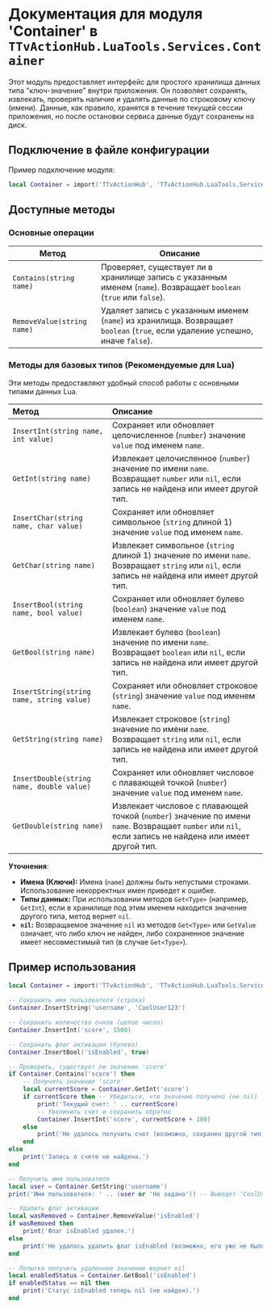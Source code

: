# Документация для модуля 'Container' в `TTvActionHub.LuaTools.Services.Container`

Этот модуль предоставляет интерфейс для простого хранилища данных типа "ключ-значение" внутри приложения. Он позволяет сохранять, извлекать, проверять наличие и удалять данные по строковому ключу (имени). Данные, как правило, хранятся в течение текущей сессии приложения, но после остановки сервиса данные будут сохранены на диск.

## Подключение в файле конфигурации

Пример подключение модуля:

```lua
local Container = import('TTvActionHub', 'TTvActionHub.LuaTools.Services').Container
```

## Доступные методы

### Основные операции

| Метод                      | Описание                                                                                                                      |
| -------------------------- | ----------------------------------------------------------------------------------------------------------------------------- |
| `Contains(string name)`    | Проверяет, существует ли в хранилище запись с указанным именем (`name`). Возвращает `boolean` (`true` или `false`).           |
| `RemoveValue(string name)` | Удаляет запись с указанным именем (`name`) из хранилища. Возвращает `boolean` (`true`, если удаление успешно, иначе `false`). |

### Методы для базовых типов (Рекомендуемые для Lua)

Эти методы предоставляют удобный способ работы с основными типами данных Lua.

| Метод                                     | Описание                                                                                                                                               |
| :---------------------------------------- | :----------------------------------------------------------------------------------------------------------------------------------------------------- |
| `InsertInt(string name, int value)`       | Сохраняет или обновляет целочисленное (`number`) значение `value` под именем `name`.                                                                   |
| `GetInt(string name)`                     | Извлекает целочисленное (`number`) значение по имени `name`. Возвращает `number` или `nil`, если запись не найдена или имеет другой тип.               |
| `InsertChar(string name, char value)`     | Сохраняет или обновляет символьное (`string` длиной 1) значение `value` под именем `name`.                                                             |
| `GetChar(string name)`                    | Извлекает символьное (`string` длиной 1) значение по имени `name`. Возвращает `string` или `nil`, если запись не найдена или имеет другой тип.         |
| `InsertBool(string name, bool value)`     | Сохраняет или обновляет булево (`boolean`) значение `value` под именем `name`.                                                                         |
| `GetBool(string name)`                    | Извлекает булево (`boolean`) значение по имени `name`. Возвращает `boolean` или `nil`, если запись не найдена или имеет другой тип.                    |
| `InsertString(string name, string value)` | Сохраняет или обновляет строковое (`string`) значение `value` под именем `name`.                                                                       |
| `GetString(string name)`                  | Извлекает строковое (`string`) значение по имени `name`. Возвращает `string` или `nil`, если запись не найдена или имеет другой тип.                   |
| `InsertDouble(string name, double value)` | Сохраняет или обновляет числовое с плавающей точкой (`number`) значение `value` под именем `name`.                                                     |
| `GetDouble(string name)`                  | Извлекает числовое с плавающей точкой (`number`) значение по имени `name`. Возвращает `number` или `nil`, если запись не найдена или имеет другой тип. |

**Уточнения**:

- **Имена (Ключи):** Имена (`name`) должны быть непустыми строками. Использование некорректных имен приведет к ошибке.
- **Типы данных:** При использовании методов `Get<Type>` (например, `GetInt`), если в хранилище под этим именем находится значение другого типа, метод вернет `nil`.
- **`nil`:** Возвращаемое значение `nil` из методов `Get<Type>` или `GetValue` означает, что либо ключ не найден, либо сохраненное значение имеет несовместимый тип (в случае `Get<Type>`).

## Пример использования

```lua
local Container = import('TTvActionHub', 'TTvActionHub.LuaTools.Services').Container

-- Сохранить имя пользователя (строка)
Container.InsertString('username', 'CoolUser123')

-- Сохранить количество очков (целое число)
Container.InsertInt('score', 1500)

-- Сохранить флаг активации (булево)
Container.InsertBool('isEnabled', true)

-- Проверить, существует ли значение 'score'
if Container.Contains('score') then
    -- Получить значение 'score'
    local currentScore = Container.GetInt('score')
    if currentScore then -- Убедиться, что значение получено (не nil)
        print('Текущий счет: ' .. currentScore)
        -- Увеличить счет и сохранить обратно
        Container.InsertInt('score', currentScore + 100)
    else
        print('Не удалось получить счет (возможно, сохранен другой тип данных).')
    end
else
    print('Запись о счете не найдена.')
end

-- Получить имя пользователя
local user = Container.GetString('username')
print('Имя пользователя: ' .. (user or 'Не задано')) -- Выведет 'CoolUser123' или 'Не задано', если ключ не найден

-- Удалить флаг активации
local wasRemoved = Container.RemoveValue('isEnabled')
if wasRemoved then
    print('Флаг isEnabled удален.')
else
    print('Не удалось удалить флаг isEnabled (возможно, его уже не было).')
end

-- Попытка получить удаленное значение вернет nil
local enabledStatus = Container.GetBool('isEnabled')
if enabledStatus == nil then
    print('Статус isEnabled теперь nil (не найден).')
end
```
